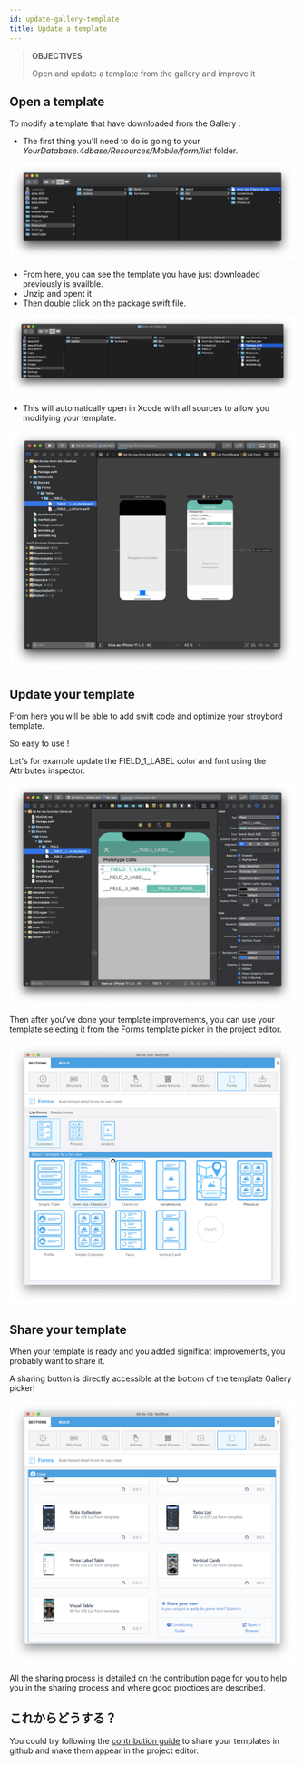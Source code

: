 ```yaml
---
id: update-gallery-template
title: Update a template
---
```


> **OBJECTIVES**
> 
> Open and update a template from the gallery and improve it

## Open a template

To modify a template that have downloaded from the Gallery :

* The first thing you'll need to do is going to your *YourDatabase.4dbase/Resources/Mobile/form/list* folder.

![Template resources folder](img/template-resources-folder.png)

* From here, you can see the template you have just downloaded previously is availble.
* Unzip and opent it
* Then double click on the package.swift file.

![Open package.swift](img/open-package-swift.png)

* This will automatically open in Xcode with all sources to allow you modifying your template.

![Open with Xcode](img/open-with-xcode.png)

## Update your template

From here you will be able to add swift code and optimize your stroybord template.

So easy to use !

Let's for example update the FIELD_1_LABEL color and font using the Attributes inspector.

![Update with Xcode](img/update-template.png)

Then after you've done your template improvements, you can use your template selecting it from the Forms template picker in the project editor.

![Select updated template](img/selelect-update-template.png)

## Share your template

When your template is ready and you added significat improvements, you probably want to share it.

A sharing button is directly accessible at the bottom of the template Gallery picker!

![Share your template](img/share-template.png)

All the sharing process is detailed on the contribution page for you to help you in the sharing process and where good proctices are described.

## これからどうする？

You could try following the [contribution guide](https://github.com/4d-go-mobile/gallery/blob/master/.github/CONTRIBUTING.md#how-do-you-add-a-package) to share your templates in github and make them appear in the project editor.






